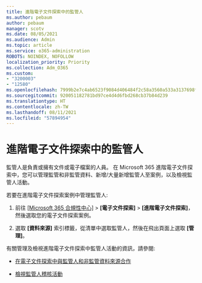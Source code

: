 ```yaml
---
title: 進階電子文件探索中的監管人
ms.author: pebaum
author: pebaum
manager: scotv
ms.date: 08/05/2021
ms.audience: Admin
ms.topic: article
ms.service: o365-administration
ROBOTS: NOINDEX, NOFOLLOW
localization_priority: Priority
ms.collection: Adm_O365
ms.custom:
- "3200003"
- "12580"
ms.openlocfilehash: 7999b2e7c4ab6523f9084d406484f2c58a3560a533a3137698f07a18c58d46f4
ms.sourcegitcommit: 920051182781bd97ce4d4d6fbd268cb37b84d239
ms.translationtype: HT
ms.contentlocale: zh-TW
ms.lasthandoff: 08/11/2021
ms.locfileid: "57894954"
---
```

# <a name="custodians-in-advanced-ediscovery"></a>進階電子文件探索中的監管人

監管人是負責或擁有文件或電子檔案的人員。 在 Microsoft 365 進階電子文件探索中，您可以管理監管和非監管資料、新增/大量新增監管人至案例，以及檢視監管人活動。

若要在進階電子文件探索案例中管理監管人:

1. 前往 [[Microsoft 365 合規性中心]](https://compliance.microsoft.com/) > **[電子文件探索]** > **[進階電子文件探索]**，然後選取您的電子文件探索案例。

1. 選取 **[資料來源]** 索引標籤，從清單中選取監管人，然後在飛出頁面上選取 **[管理]**。

有關管理及檢視進階電子文件探索中監管人活動的資訊，請參閱:

- [在電子文件探索中與監管人和非監管資料來源合作](https://docs.microsoft.com/microsoft-365/compliance/managing-custodians)

- [檢視監管人稽核活動](https://docs.microsoft.com/microsoft-365/compliance/view-custodian-activity)